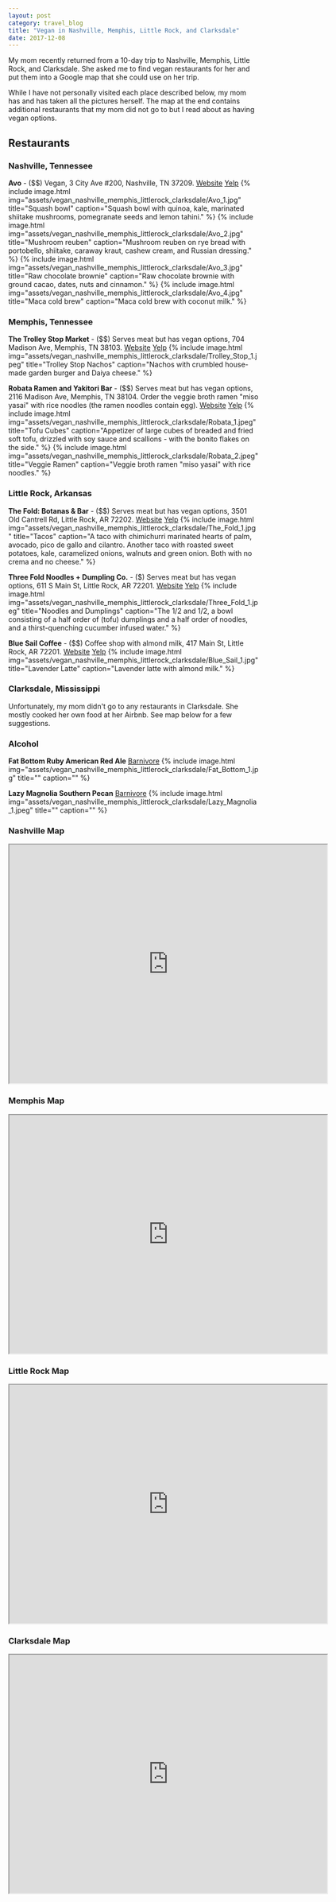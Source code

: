 ```yaml
---
layout: post
category: travel_blog
title: "Vegan in Nashville, Memphis, Little Rock, and Clarksdale"
date: 2017-12-08
---
```


My mom recently returned from a 10-day trip to Nashville, Memphis, Little Rock, and Clarksdale.  She asked me to find vegan restaurants for her and put them into a Google map that she could use on her trip.

While I have not personally visited each place described below, my mom has and has taken all the pictures herself.  The map at the end contains additional restaurants that my mom did not go to but I read about as having vegan options.

## Restaurants

### Nashville, Tennessee
**Avo** - ($$) Vegan, 3 City Ave #200, Nashville, TN 37209.
[Website](https://www.eatavo.com/) [Yelp](https://www.yelp.com/biz/avo-nashville-3) 
{% include image.html
            img="assets/vegan_nashville_memphis_littlerock_clarksdale/Avo_1.jpg"
            title="Squash bowl"
            caption="Squash bowl with quinoa, kale, marinated shiitake mushrooms, pomegranate seeds and lemon tahini." %}
{% include image.html
            img="assets/vegan_nashville_memphis_littlerock_clarksdale/Avo_2.jpg"
            title="Mushroom reuben"
            caption="Mushroom reuben on rye bread with portobello, shiitake, caraway kraut, cashew cream, and Russian dressing." %}
{% include image.html
            img="assets/vegan_nashville_memphis_littlerock_clarksdale/Avo_3.jpg"
            title="Raw chocolate brownie"
            caption="Raw chocolate brownie with ground cacao, dates, nuts and cinnamon." %}
{% include image.html
            img="assets/vegan_nashville_memphis_littlerock_clarksdale/Avo_4.jpg"
            title="Maca cold brew"
            caption="Maca cold brew with coconut milk." %}



### Memphis, Tennessee
**The Trolley Stop Market** - ($$) Serves meat but has vegan options, 704 Madison Ave, Memphis, TN 38103.
[Website](http://www.trolleystopmarket.com/) [Yelp](https://www.yelp.com/biz/trolley-stop-market-memphis) 
{% include image.html
            img="assets/vegan_nashville_memphis_littlerock_clarksdale/Trolley_Stop_1.jpeg"
            title="Trolley Stop Nachos"
            caption="Nachos with crumbled house-made garden burger and Daiya cheese." %}
			
**Robata Ramen and Yakitori Bar** - ($$) Serves meat but has vegan options, 2116 Madison Ave, Memphis, TN 38104.
Order the veggie broth ramen "miso yasai" with rice noodles (the ramen noodles contain egg).
[Website](http://robatamemphis.com/) [Yelp](https://www.yelp.com/biz/robata-ramen-and-yakitori-bar-memphis) 
{% include image.html
            img="assets/vegan_nashville_memphis_littlerock_clarksdale/Robata_1.jpeg"
            title="Tofu Cubes"
            caption="Appetizer of large cubes of breaded and fried soft tofu, drizzled with soy sauce and scallions - with the bonito flakes on the side." %}
{% include image.html
            img="assets/vegan_nashville_memphis_littlerock_clarksdale/Robata_2.jpeg"
            title="Veggie Ramen"
            caption="Veggie broth ramen "miso yasai" with rice noodles." %}

### Little Rock, Arkansas
**The Fold: Botanas & Bar** - ($$) Serves meat but has vegan options, 3501 Old Cantrell Rd, Little Rock, AR 72202.
[Website](http://thefoldlr.com/) [Yelp](https://www.yelp.com/biz/the-fold-botanas-and-bar-little-rock) 
{% include image.html
            img="assets/vegan_nashville_memphis_littlerock_clarksdale/The_Fold_1.jpg"
            title="Tacos"
            caption="A taco with chimichurri marinated hearts of palm, avocado, pico de gallo and cilantro.  Another taco with roasted sweet potatoes, kale, caramelized onions, walnuts and green onion.  Both with no crema and no cheese." %}
			
**Three Fold Noodles + Dumpling Co.** - ($) Serves meat but has vegan options, 611 S Main St, Little Rock, AR 72201.
[Website](http://eat3fold.com/) [Yelp](https://www.yelp.com/biz/three-fold-noodles-and-dumpling-little-rock) 
{% include image.html
            img="assets/vegan_nashville_memphis_littlerock_clarksdale/Three_Fold_1.jpeg"
            title="Noodles and Dumplings"
            caption="The 1/2 and 1/2, a bowl consisting of a half order of (tofu) dumplings and a half order of noodles, and a thirst-quenching cucumber infused water." %}
			
**Blue Sail Coffee** - ($$) Coffee shop with almond milk, 417 Main St, Little Rock, AR 72201.
[Website](http://bluesail.coffee/littlerocktechpark/) [Yelp](https://www.yelp.com/biz/blue-sail-coffee-little-rock) 
{% include image.html
            img="assets/vegan_nashville_memphis_littlerock_clarksdale/Blue_Sail_1.jpg"
            title="Lavender Latte"
            caption="Lavender latte with almond milk." %}
			
### Clarksdale, Mississippi
Unfortunately, my mom didn't go to any restaurants in Clarksdale.  She mostly cooked her own food at her Airbnb.  See map below for a few suggestions.

### Alcohol
**Fat Bottom Ruby American Red Ale**
[Barnivore](http://www.barnivore.com/products/32013-fat-bottom-ruby-american-red-ale)
{% include image.html
            img="assets/vegan_nashville_memphis_littlerock_clarksdale/Fat_Bottom_1.jpg"
            title=""
            caption="" %}


**Lazy Magnolia Southern Pecan**
[Barnivore](http://www.barnivore.com/products/2276-southern-pecan)
{% include image.html
            img="assets/vegan_nashville_memphis_littlerock_clarksdale/Lazy_Magnolia_1.jpeg"
            title=""
            caption="" %}


### Nashville Map
<iframe src="https://www.google.com/maps/d/embed?mid=1OeJgbcBSW5oo3CfPqD59b6bdXCNK1yxk" width="640" height="480"></iframe>

### Memphis Map
<iframe src="https://www.google.com/maps/d/embed?mid=14XjC4gcVGeZedSQ4_jaJSPpTMGln3cCj" width="640" height="480"></iframe>

### Little Rock Map
<iframe src="https://www.google.com/maps/d/embed?mid=1xOQakGC-v8a5RrPMD0M04VOMO41sjbSY" width="640" height="480"></iframe>

### Clarksdale Map
<iframe src="https://www.google.com/maps/d/embed?mid=1wV_scb8NMCmRFvpgk0-La-sJX0ELE5NT" width="640" height="480"></iframe>
